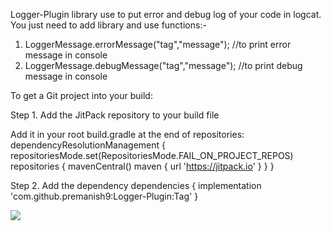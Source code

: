 Logger-Plugin library use to put error and debug log of your code in logcat. You just need to add library and use functions:-
1. LoggerMessage.errorMessage("tag","message");     //to print error message in console
2. LoggerMessage.debugMessage("tag","message");     //to print debug message in console


To get a Git project into your build:

Step 1. Add the JitPack repository to your build file

Add it in your root build.gradle at the end of repositories:
dependencyResolutionManagement {
		repositoriesMode.set(RepositoriesMode.FAIL_ON_PROJECT_REPOS)
		repositories {
			mavenCentral()
			maven { url 'https://jitpack.io' }
		}
	}


Step 2. Add the dependency
 dependencies {
	        implementation 'com.github.premanish9:Logger-Plugin:Tag'
	}

[![](https://jitpack.io/v/premanish9/Logger-Plugin.svg)](https://jitpack.io/#premanish9/Logger-Plugin)

